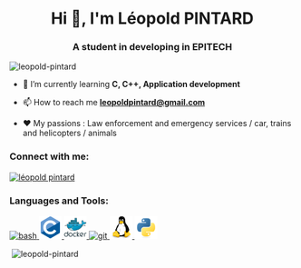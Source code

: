 <h1 align="center">Hi 👋, I'm Léopold PINTARD</h1>
<h3 align="center">A student in developing in EPITECH</h3>

<p align="left"> <img src="https://komarev.com/ghpvc/?username=leopold-pintard&label=Profile%20views&color=0e75b6&style=flat" alt="leopold-pintard" /> </p>

- 🌱 I’m currently learning **C, C++, Application development**

- 📫 How to reach me **leopoldpintard@gmail.com**

- ❤️ My passions : Law enforcement and emergency services / car, trains and helicopters / animals

<h3 align="left">Connect with me:</h3>
<p align="left">
<a href="https://linkedin.com/in/léopold pintard" target="blank"><img align="center" src="https://raw.githubusercontent.com/rahuldkjain/github-profile-readme-generator/master/src/images/icons/Social/linked-in-alt.svg" alt="léopold pintard" height="30" width="40" /></a>
</p>

<h3 align="left">Languages and Tools:</h3>
<p align="left"> <a href="https://www.gnu.org/software/bash/" target="_blank" rel="noreferrer"> <img src="https://www.vectorlogo.zone/logos/gnu_bash/gnu_bash-icon.svg" alt="bash" width="40" height="40"/> </a> <a href="https://www.cprogramming.com/" target="_blank" rel="noreferrer"> <img src="https://raw.githubusercontent.com/devicons/devicon/master/icons/c/c-original.svg" alt="c" width="40" height="40"/> </a> <a href="https://www.docker.com/" target="_blank" rel="noreferrer"> <img src="https://raw.githubusercontent.com/devicons/devicon/master/icons/docker/docker-original-wordmark.svg" alt="docker" width="40" height="40"/> </a> <a href="https://git-scm.com/" target="_blank" rel="noreferrer"> <img src="https://www.vectorlogo.zone/logos/git-scm/git-scm-icon.svg" alt="git" width="40" height="40"/> </a> <a href="https://www.linux.org/" target="_blank" rel="noreferrer"> <img src="https://raw.githubusercontent.com/devicons/devicon/master/icons/linux/linux-original.svg" alt="linux" width="40" height="40"/> </a> <a href="https://www.python.org" target="_blank" rel="noreferrer"> <img src="https://raw.githubusercontent.com/devicons/devicon/master/icons/python/python-original.svg" alt="python" width="40" height="40"/> </a> </p>

<p>&nbsp;<img align="center" src="https://github-readme-stats.vercel.app/api?username=leopold-pintard&show_icons=true&locale=en" alt="leopold-pintard" /></p>

